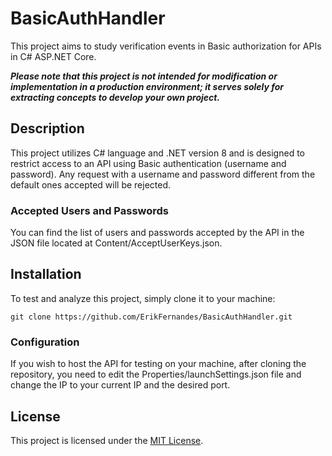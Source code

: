 # BasicAuthHandler
This project aims to study verification events in Basic authorization for APIs in C# ASP.NET Core.

***Please note that this project is not intended for modification or implementation in a production environment; it serves solely for extracting concepts to develop your own project.***

## Description
This project utilizes C# language and .NET version 8 and is designed to restrict access to an API using Basic authentication (username and password). Any request with a username and password different from the default ones accepted will be rejected.

### Accepted Users and Passwords
You can find the list of users and passwords accepted by the API in the JSON file located at Content/AcceptUserKeys.json.

## Installation
To test and analyze this project, simply clone it to your machine:

```
git clone https://github.com/ErikFernandes/BasicAuthHandler.git
```

### Configuration
If you wish to host the API for testing on your machine, after cloning the repository, you need to edit the Properties/launchSettings.json file and change the IP to your current IP and the desired port.

## License
This project is licensed under the [MIT License](https://spdx.org/licenses/MIT.html).
